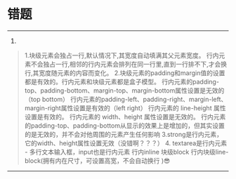 # 错题
---
1. 
>   1.块级元素会独占一行,默认情况下,其宽度自动填满其父元素宽度。
    行内元素不会独占一行,相邻的行内元素会排列在同一行里,直到一行排不下,才会换行,其宽度随元素的内容而变化。
2.块级元素的padding和margin值的设置都是有效的。行内元素和块级元素都是盒子模型。
    行内元素的padding-top、padding-bottom、margin-top、margin-bottom属性设置是无效的（top bottom）
    行内元素的padding-left、padding-right、margin-left、margin-right属性设置是有效的（left right）
    行内元素的 line-height 属性设置是有效的。
    行内元素的 width、height 属性设置是无效的。
    行内元素的padding-top、padding-bottom从显示的效果上是增加的，但其实设置的是无效的，并不会对他周围的元素产生任何影响
3.strong是行内元素，它的width、height属性设置无效（没错啊？？？）
>4. textarea是行内元素 - 多行文本输入框，input也是行内元素
行内inline 块级block 行内块级line-block(拥有内在尺寸，可设置高宽，不会自动换行 )😎
---
